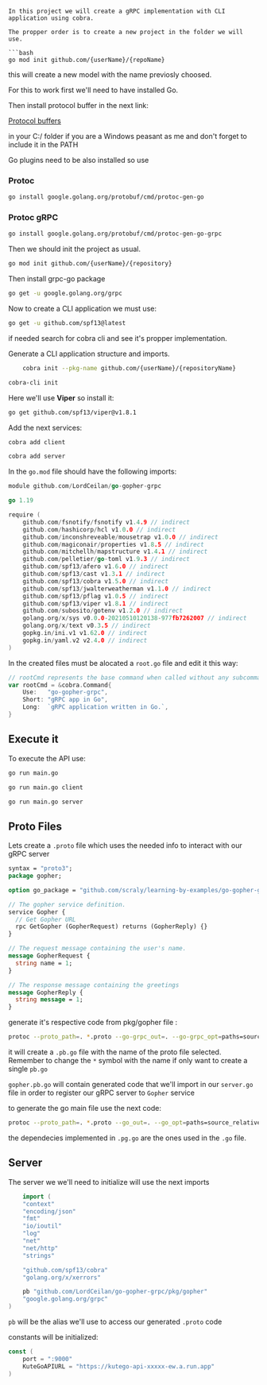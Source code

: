```# Gopher gRPC example

In this project we will create a gRPC implementation with CLI application using cobra.

The propper order is to create a new project in the folder we will use.

```bash
go mod init github.com/{userName}/{repoName}
```

this will create a new model with the name previosly choosed. 

For this to work first we'll need to have installed Go.

Then install protocol buffer in the next link:

[Protocol buffers](https://github.com/protocolbuffers/protobuf/tags)

in your C:/ folder if you are a Windows peasant as me and don't forget to include it in the PATH

Go plugins need to be also installed so use

### Protoc

```bash
go install google.golang.org/protobuf/cmd/protoc-gen-go
```

### Protoc gRPC

```bash
go install google.golang.org/protobuf/cmd/protoc-gen-go-grpc
```

Then we should init the project as usual.

```bash
go mod init github.com/{userName}/{repository}
```

Then install grpc-go package

```bash
go get -u google.golang.org/grpc
```

Now to create a CLI application we must use:

```bash
go get -u github.com/spf13@latest
```

if needed search for cobra cli and see it's propper implementation.

Generate a CLI application structure and imports.

```bash
    cobra init --pkg-name github.com/{userName}/{repositoryName}
```

```bash
cobra-cli init 
```

Here we'll use **Viper** so install it: 

```bash
go get github.com/spf13/viper@v1.8.1
```

Add the next services:

```bash
cobra add client
```

```bash
cobra add server
```

In the `go.mod` file should have the following imports: 

```go
module github.com/LordCeilan/go-gopher-grpc

go 1.19

require (
	github.com/fsnotify/fsnotify v1.4.9 // indirect
	github.com/hashicorp/hcl v1.0.0 // indirect
	github.com/inconshreveable/mousetrap v1.0.0 // indirect
	github.com/magiconair/properties v1.8.5 // indirect
	github.com/mitchellh/mapstructure v1.4.1 // indirect
	github.com/pelletier/go-toml v1.9.3 // indirect
	github.com/spf13/afero v1.6.0 // indirect
	github.com/spf13/cast v1.3.1 // indirect
	github.com/spf13/cobra v1.5.0 // indirect
	github.com/spf13/jwalterweatherman v1.1.0 // indirect
	github.com/spf13/pflag v1.0.5 // indirect
	github.com/spf13/viper v1.8.1 // indirect
	github.com/subosito/gotenv v1.2.0 // indirect
	golang.org/x/sys v0.0.0-20210510120138-977fb7262007 // indirect
	golang.org/x/text v0.3.5 // indirect
	gopkg.in/ini.v1 v1.62.0 // indirect
	gopkg.in/yaml.v2 v2.4.0 // indirect
)
```

In the created files must be alocated a `root.go` file and edit it this way: 

```go
// rootCmd represents the base command when called without any subcommands
var rootCmd = &cobra.Command{
    Use:   "go-gopher-grpc",
    Short: "gRPC app in Go",
    Long:  `gRPC application written in Go.`,
}
```

## Execute it

To execute the API use:

```bash
go run main.go
```

```bash
go run main.go client
```


```bash
go run main.go server
```

## Proto Files

Lets create a `.proto` file which uses the needed info to interact with our gRPC server

```proto
syntax = "proto3";
package gopher;

option go_package = "github.com/scraly/learning-by-examples/go-gopher-grpc";

// The gopher service definition.
service Gopher {
  // Get Gopher URL
  rpc GetGopher (GopherRequest) returns (GopherReply) {}
}

// The request message containing the user's name.
message GopherRequest {
  string name = 1;
}

// The response message containing the greetings
message GopherReply {
  string message = 1;
}

```

generate it's respective code from pkg/gopher file :

```bash
protoc --proto_path=. *.proto --go-grpc_out=. --go-grpc_opt=paths=source_relative
```

it will create a `.pb.go` file with the name of the proto file selected. Remember to change the `*` symbol with the name if only want to create a single `pb.go`

`gopher.pb.go` will contain generated code that we'll import in our `server.go` file in order to register our gRPC server to `Gopher` service

to generate the go main file use the next code: 

```bash
protoc --proto_path=. *.proto --go_out=. --go_opt=paths=source_relative
```

the dependecies implemented in `.pg.go` are the ones used in the `.go` file.

## Server

The server we we'll need to initialize will use the next imports

```go
    import (
	"context"
	"encoding/json"
	"fmt"
	"io/ioutil"
	"log"
	"net"
	"net/http"
	"strings"

	"github.com/spf13/cobra"
	"golang.org/x/xerrors"

	pb "github.com/LordCeilan/go-gopher-grpc/pkg/gopher"
	"google.golang.org/grpc"
)
```

`pb` will be the alias we'll use to access our generated `.proto` code

constants will be initialized:

```go
const (
    port = ":9000"
    KuteGoAPIURL = "https://kutego-api-xxxxx-ew.a.run.app"
)
```


